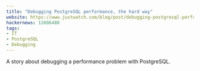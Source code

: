 ```yaml
---
title: "Debugging PostgreSQL performance, the hard way"
website: https://www.justwatch.com/blog/post/debugging-postgresql-performance-the-hard-way/
hackernews: 12606480
tags:
- IT
- PostgreSQL
- Debugging
---
```


A story about debugging a performance problem with PostgreSQL.
